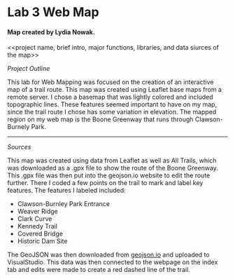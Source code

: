 Lab 3 Web Map
====

#### Map created by Lydia Nowak. 

<<project name, brief intro, major functions, libraries, and data siurces of the map>>

*Project Outline*

This lab for Web Mapping was focused on the creation of an interactive map of a trail route. This map was created using Leaflet base maps from a remote server. I chose a basemap that was lightly colored and included topographic lines. These features seemed important to have on my map, since the trail route I chose has some variation in elevation. The mapped region on my web map is the Boone Greenway that runs through Clawson-Burnely Park.

---

*Sources* 

This map was created using data from Leaflet as well as All Trails, which was downloaded as a .gpx file to show the route of the Boone Greenway. This .gpx file was then put into the geojson.io website to edit the route further. There I coded a few points on the trail to mark and label key features. The features I labeled included:

* Clawson-Burnley Park Entrance
* Weaver Ridge
* Clark Curve
* Kennedy Trail
* Covered Bridge
* Historic Dam Site

The GeoJSON was then downloaded from <a href="http://geojson.io/#map=2/0/20">geojson.io</a> and uploaded to VisualStudio. This data was then connected to the webpage on the index tab and edits were made to create a red dashed line of the trail. 